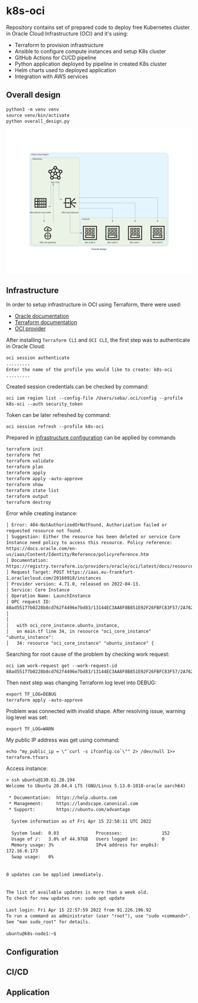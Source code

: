 # k8s-oci

Repository contains set of prepared code to deploy free Kubernetes cluster in Oracle Cloud Infrastructure (OCI) and it's using:
* Terraform to provision infrastructure
* Ansible to configure compute instances and setup K8s cluster
* GitHub Actions for CI/CD pipeline
* Python application deployed by pipeline in created K8s cluster
* Helm charts used to deployed application
* Integration with AWS services

## Overall design

```
python3 -m venv venv
source venv/bin/activate
python overall_design.py
```

![Overall design](design/overall_design.png)

## Infrastructure

In order to setup infrastructure in OCI using Terraform, there were used:
* [Oracle documentation](https://docs.oracle.com/en-us/iaas/developer-tutorials/tutorials/tf-simple-infrastructure/01-summary.htm)
* [Terraform documentation](https://learn.hashicorp.com/collections/terraform/oci-get-started)
* [OCI provider](https://registry.terraform.io/providers/oracle/oci/latest)

After installing ``Terraform CLI`` and ``OCI CLI``, the first step was to authenticate in Oracle Cloud:

```shell
oci session authenticate
.........
Enter the name of the profile you would like to create: k8s-oci
.........
```

Created session credentials can be checked by command:

```shell
oci iam region list --config-file /Users/seba/.oci/config --profile k8s-oci --auth security_token
```

Token can be later refreshed by command:

```shell
oci session refresh --profile k8s-oci
```

Prepared in [infrastructure configuration](infra/main.tf) can be applied by commands

```shell
terraform init
terraform fmt
terraform validate
terraform plan
terraform apply
terraform apply -auto-approve
terraform show
terraform state list
terraform output
terraform destroy
```

Error while creating instance:

```
│ Error: 404-NotAuthorizedOrNotFound, Authorization failed or requested resource not found. 
│ Suggestion: Either the resource has been deleted or service Core Instance need policy to access this resource. Policy reference: https://docs.oracle.com/en-us/iaas/Content/Identity/Reference/policyreference.htm
│ Documentation: https://registry.terraform.io/providers/oracle/oci/latest/docs/resources/core_instance 
│ Request Target: POST https://iaas.eu-frankfurt-1.oraclecloud.com/20160918/instances 
│ Provider version: 4.71.0, released on 2022-04-13.  
│ Service: Core Instance 
│ Operation Name: LaunchInstance 
│ OPC request ID: 88ad55177b0228b8cd762f4496e7bd83/13144EC3AA8F8B851E92F26FBFC83F57/2A762550DCFB74C14705562A56044EA1 
│ 
│ 
│   with oci_core_instance.ubuntu_instance,
│   on main.tf line 34, in resource "oci_core_instance" "ubuntu_instance":
│   34: resource "oci_core_instance" "ubuntu_instance" {
```

Searching for root cause of the problem by checking work request:

```
oci iam work-request get --work-request-id 88ad55177b0228b8cd762f4496e7bd83/13144EC3AA8F8B851E92F26FBFC83F57/2A762550DCFB74C14705562A56044EA1
```

Then next step was changing Terraform log level into DEBUG:

```
export TF_LOG=DEBUG
terraform apply -auto-approve
```

Problem was connected with invalid shape. 
After resolving issue, warning log level was set:

```
export TF_LOG=WARN
```

My public IP address was get using command:

```
echo "my_public_ip = \"`curl -s ifconfig.co`\"" 2> /dev/null 1>> terraform.tfvars
```

Access instance:

```
> ssh ubuntu@130.61.28.194
Welcome to Ubuntu 20.04.4 LTS (GNU/Linux 5.13.0-1018-oracle aarch64)

 * Documentation:  https://help.ubuntu.com
 * Management:     https://landscape.canonical.com
 * Support:        https://ubuntu.com/advantage

  System information as of Fri Apr 15 22:58:11 UTC 2022

  System load:  0.03              Processes:               152
  Usage of /:   3.0% of 44.97GB   Users logged in:         0
  Memory usage: 3%                IPv4 address for enp0s3: 172.16.0.173
  Swap usage:   0%


0 updates can be applied immediately.


The list of available updates is more than a week old.
To check for new updates run: sudo apt update

Last login: Fri Apr 15 22:57:59 2022 from 91.226.196.92
To run a command as administrator (user "root"), use "sudo <command>".
See "man sudo_root" for details.

ubuntu@k8s-node1:~$ 
```

## Configuration

## CI/CD

## Application
